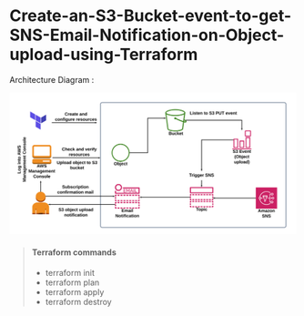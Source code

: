 # Create-an-S3-Bucket-event-to-get-SNS-Email-Notification-on-Object-upload-using-Terraform

Architecture Diagram :

![Architecture Diagram](s3_event.png)

> #### Terraform commands 
>
> - terraform init 
> - terraform plan
> - terraform apply
> - terraform destroy